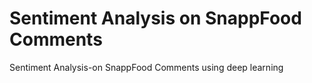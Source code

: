 # Sentiment Analysis on SnappFood Comments
Sentiment Analysis-on SnappFood Comments using deep learning
